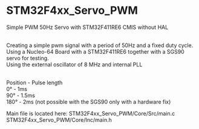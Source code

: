 # STM32F4xx_Servo_PWM<br>
Simple PWM 50Hz Servo with STM32F411RE6 CMIS without HAL<br><br>

Creating a simple pwm signal with a period of 50Hz and a fixed duty cycle.<br> 
Using a Nucleo-64 Board with a STM32F411RE6 together with a SGS90 servo for testing.<br>
Using the external oscillator of 8 MHz and internal PLL<br><br>

Position - Pulse length<br>
0°  - 1ms <br>
90° - 1.5ms<br>
180° - 2ms (not possible with the SGS90 only with a hardware fix) <br>

Main file is located here:
STM32F4xx_Servo_PWM/Core/Src/main.c
STM32F4xx_Servo_PWM/Core/Inc/main.h


 
